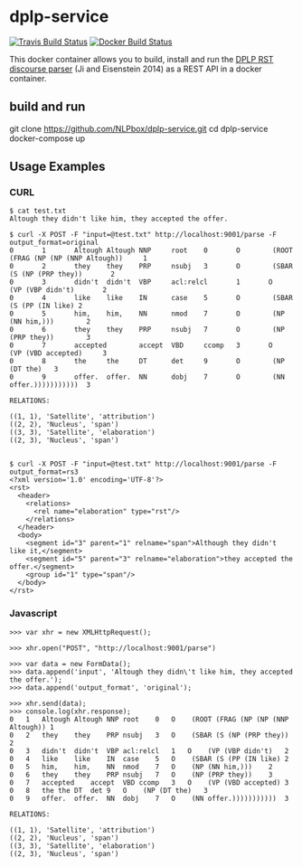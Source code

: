 # dplp-service

[![Travis Build Status](https://travis-ci.org/NLPbox/dplp-service.svg?branch=master)](https://travis-ci.org/NLPbox/dplp-service)
[![Docker Build Status](https://img.shields.io/docker/build/nlpbox/dplp-service.svg)](https://hub.docker.com/r/nlpbox/dplp-service/)

This docker container allows you to build, install and run the
[DPLP RST discourse parser](https://github.com/jiyfeng/DPLP)
(Ji and Eisenstein 2014) as a REST API in a docker container.


## build and run

git clone https://github.com/NLPbox/dplp-service.git
cd dplp-service
docker-compose up

## Usage Examples

### CURL

```
$ cat test.txt 
Altough they didn't like him, they accepted the offer.

$ curl -X POST -F "input=@test.txt" http://localhost:9001/parse -F output_format=original
0       1       Altough Altough NNP     root    0       O        (ROOT (FRAG (NP (NP (NNP Altough))     1
0       2       they    they    PRP     nsubj   3       O        (SBAR (S (NP (PRP they))       2
0       3       didn't  didn't  VBP     acl:relcl       1       O        (VP (VBP didn't)       2
0       4       like    like    IN      case    5       O        (SBAR (S (PP (IN like) 2
0       5       him,    him,    NN      nmod    7       O        (NP (NN him,)))        2
0       6       they    they    PRP     nsubj   7       O        (NP (PRP they))        3
0       7       accepted        accept  VBD     ccomp   3       O        (VP (VBD accepted)     3
0       8       the     the     DT      det     9       O        (NP (DT the)   3
0       9       offer.  offer.  NN      dobj    7       O        (NN offer.)))))))))))  3

RELATIONS:

((1, 1), 'Satellite', 'attribution')
((2, 2), 'Nucleus', 'span')
((3, 3), 'Satellite', 'elaboration')
((2, 3), 'Nucleus', 'span')


$ curl -X POST -F "input=@test.txt" http://localhost:9001/parse -F output_format=rs3
<?xml version='1.0' encoding='UTF-8'?>
<rst>
  <header>
    <relations>
      <rel name="elaboration" type="rst"/>
    </relations>
  </header>
  <body>
    <segment id="3" parent="1" relname="span">Although they didn't like it,</segment>
    <segment id="5" parent="3" relname="elaboration">they accepted the offer.</segment>
    <group id="1" type="span"/>
  </body>
</rst>
```

### Javascript

```
>>> var xhr = new XMLHttpRequest();

>>> xhr.open("POST", "http://localhost:9001/parse")

>>> var data = new FormData();
>>> data.append('input', 'Altough they didn\'t like him, they accepted the offer.');
>>> data.append('output_format', 'original');

>>> xhr.send(data);
>>> console.log(xhr.response);
0	1	Altough	Altough	NNP	root	0	O	 (ROOT (FRAG (NP (NP (NNP Altough))	1
0	2	they	they	PRP	nsubj	3	O	 (SBAR (S (NP (PRP they))	2
0	3	didn't	didn't	VBP	acl:relcl	1	O	 (VP (VBP didn't)	2
0	4	like	like	IN	case	5	O	 (SBAR (S (PP (IN like)	2
0	5	him,	him,	NN	nmod	7	O	 (NP (NN him,)))	2
0	6	they	they	PRP	nsubj	7	O	 (NP (PRP they))	3
0	7	accepted	accept	VBD	ccomp	3	O	 (VP (VBD accepted)	3
0	8	the	the	DT	det	9	O	 (NP (DT the)	3
0	9	offer.	offer.	NN	dobj	7	O	 (NN offer.)))))))))))	3

RELATIONS:

((1, 1), 'Satellite', 'attribution')
((2, 2), 'Nucleus', 'span')
((3, 3), 'Satellite', 'elaboration')
((2, 3), 'Nucleus', 'span')
```
